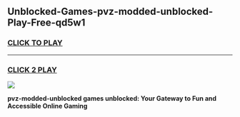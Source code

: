 
## Unblocked-Games-pvz-modded-unblocked-Play-Free-qd5w1
<h3>
<a href="https://premium76.site?title=pvz-modded-unblocked&ref=23A">CLICK TO PLAY</a></h3>
<hr>

<h3>
<a href="https://premium76.site?title=pvz-modded-unblocked&ref=23A">CLICK 2 PLAY</a>
  
</h3>

<a href="https://premium76.site?title=pvz-modded-unblocked&ref=23A"><img src="https://clearcache.store/games.png"></a>


**pvz-modded-unblocked games unblocked: Your Gateway to Fun and Accessible Online Gaming**
